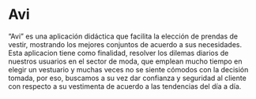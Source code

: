 # Avi
“Avi” es una aplicación didáctica que facilita la elección de prendas de vestir, mostrando los mejores conjuntos de acuerdo a sus necesidades. Esta aplicacion tiene como finalidad, resolver los dilemas diarios de nuestros usuarios en el sector de moda, que emplean mucho tiempo en elegir un vestuario y muchas veces no se siente cómodos con la decisión tomada, por eso, buscamos a su vez dar confianza y seguridad al cliente con respecto a su vestimenta de acuerdo a las tendencias del día a día. 

